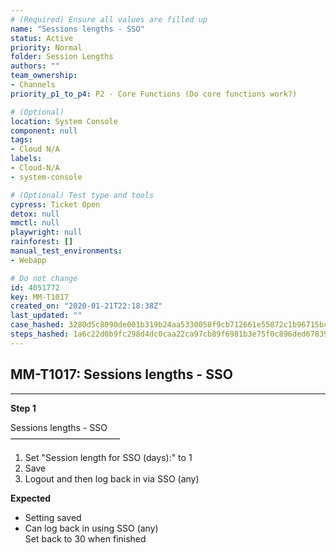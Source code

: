 ```yaml
---
# (Required) Ensure all values are filled up
name: "Sessions lengths - SSO"
status: Active
priority: Normal
folder: Session Lengths
authors: ""
team_ownership: 
- Channels
priority_p1_to_p4: P2 - Core Functions (Do core functions work?)

# (Optional)
location: System Console
component: null
tags: 
- Cloud N/A
labels: 
- Cloud-N/A
- system-console

# (Optional) Test type and tools
cypress: Ticket Open
detox: null
mmctl: null
playwright: null
rainforest: []
manual_test_environments: 
- Webapp

# Do not change
id: 4051772
key: MM-T1017
created_on: "2020-01-21T22:18:38Z"
last_updated: ""
case_hashed: 3280d5c8090de001b319b24aa5330058f9cb712661e55872c1b96715bcd9b4fa2b35928bcd80e1438650a1bb559f6874
steps_hashed: 1a6c22d0b9fc298d4dc0caa22ca97cb89f6981b3e75f0c896ded67839cfb65b125e3f963951c7539181079410ffc358f
---
```


<!-- (Auto-generated) Based on frontmatter's "key" and "name" -->

## MM-T1017: Sessions lengths - SSO

---

**Step 1**

Sessions lengths - SSO\
–––––––––––––––––––––––––

1. Set "Session length for SSO (days):" to 1
2. Save
3. Logout and then log back in via SSO (any)

**Expected**

- Setting saved
- Can log back in using SSO (any)
  \
  Set back to 30 when finished
